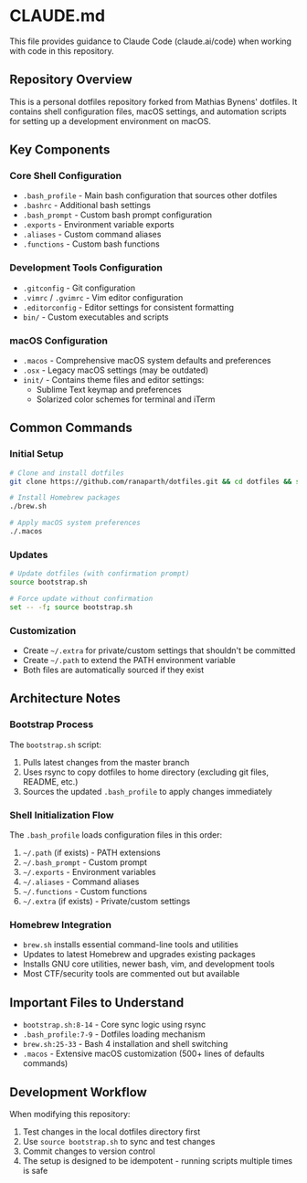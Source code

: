 # CLAUDE.md

This file provides guidance to Claude Code (claude.ai/code) when working with code in this repository.

## Repository Overview

This is a personal dotfiles repository forked from Mathias Bynens' dotfiles. It contains shell configuration files, macOS settings, and automation scripts for setting up a development environment on macOS.

## Key Components

### Core Shell Configuration
- `.bash_profile` - Main bash configuration that sources other dotfiles
- `.bashrc` - Additional bash settings
- `.bash_prompt` - Custom bash prompt configuration
- `.exports` - Environment variable exports
- `.aliases` - Custom command aliases
- `.functions` - Custom bash functions

### Development Tools Configuration
- `.gitconfig` - Git configuration
- `.vimrc` / `.gvimrc` - Vim editor configuration
- `.editorconfig` - Editor settings for consistent formatting
- `bin/` - Custom executables and scripts

### macOS Configuration
- `.macos` - Comprehensive macOS system defaults and preferences
- `.osx` - Legacy macOS settings (may be outdated)
- `init/` - Contains theme files and editor settings:
  - Sublime Text keymap and preferences
  - Solarized color schemes for terminal and iTerm

## Common Commands

### Initial Setup
```bash
# Clone and install dotfiles
git clone https://github.com/ranaparth/dotfiles.git && cd dotfiles && source bootstrap.sh

# Install Homebrew packages
./brew.sh

# Apply macOS system preferences
./.macos
```

### Updates
```bash
# Update dotfiles (with confirmation prompt)
source bootstrap.sh

# Force update without confirmation
set -- -f; source bootstrap.sh
```

### Customization
- Create `~/.extra` for private/custom settings that shouldn't be committed
- Create `~/.path` to extend the PATH environment variable
- Both files are automatically sourced if they exist

## Architecture Notes

### Bootstrap Process
The `bootstrap.sh` script:
1. Pulls latest changes from the master branch
2. Uses rsync to copy dotfiles to home directory (excluding git files, README, etc.)
3. Sources the updated `.bash_profile` to apply changes immediately

### Shell Initialization Flow
The `.bash_profile` loads configuration files in this order:
1. `~/.path` (if exists) - PATH extensions
2. `~/.bash_prompt` - Custom prompt
3. `~/.exports` - Environment variables
4. `~/.aliases` - Command aliases
5. `~/.functions` - Custom functions
6. `~/.extra` (if exists) - Private/custom settings

### Homebrew Integration
- `brew.sh` installs essential command-line tools and utilities
- Updates to latest Homebrew and upgrades existing packages
- Installs GNU core utilities, newer bash, vim, and development tools
- Most CTF/security tools are commented out but available

## Important Files to Understand

- `bootstrap.sh:8-14` - Core sync logic using rsync
- `.bash_profile:7-9` - Dotfiles loading mechanism
- `brew.sh:25-33` - Bash 4 installation and shell switching
- `.macos` - Extensive macOS customization (500+ lines of defaults commands)

## Development Workflow

When modifying this repository:
1. Test changes in the local dotfiles directory first
2. Use `source bootstrap.sh` to sync and test changes
3. Commit changes to version control
4. The setup is designed to be idempotent - running scripts multiple times is safe